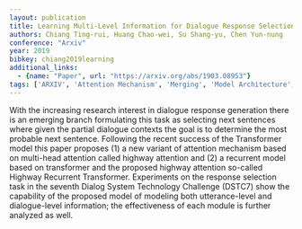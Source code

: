```yaml
---
layout: publication
title: Learning Multi-Level Information for Dialogue Response Selection by Highway Recurrent Transformer
authors: Chiang Ting-rui, Huang Chao-wei, Su Shang-yu, Chen Yun-nung
conference: "Arxiv"
year: 2019
bibkey: chiang2019learning
additional_links:
  - {name: "Paper", url: "https://arxiv.org/abs/1903.08953"}
tags: ['ARXIV', 'Attention Mechanism', 'Merging', 'Model Architecture', 'Tools', 'Transformer']
---
```

With the increasing research interest in dialogue response generation there is an emerging branch formulating this task as selecting next sentences where given the partial dialogue contexts the goal is to determine the most probable next sentence. Following the recent success of the Transformer model this paper proposes (1) a new variant of attention mechanism based on multi-head attention called highway attention and (2) a recurrent model based on transformer and the proposed highway attention so-called Highway Recurrent Transformer. Experiments on the response selection task in the seventh Dialog System Technology Challenge (DSTC7) show the capability of the proposed model of modeling both utterance-level and dialogue-level information; the effectiveness of each module is further analyzed as well.
